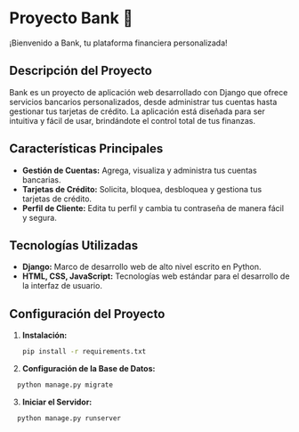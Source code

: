 # Proyecto Bank 🏦

¡Bienvenido a Bank, tu plataforma financiera personalizada!

## Descripción del Proyecto

Bank es un proyecto de aplicación web desarrollado con Django que ofrece servicios bancarios personalizados, desde administrar tus cuentas hasta gestionar tus tarjetas de crédito. La aplicación está diseñada para ser intuitiva y fácil de usar, brindándote el control total de tus finanzas.

## Características Principales

- **Gestión de Cuentas:** Agrega, visualiza y administra tus cuentas bancarias.
- **Tarjetas de Crédito:** Solicita, bloquea, desbloquea y gestiona tus tarjetas de crédito.
- **Perfil de Cliente:** Edita tu perfil y cambia tu contraseña de manera fácil y segura.

## Tecnologías Utilizadas

- **Django:** Marco de desarrollo web de alto nivel escrito en Python.
- **HTML, CSS, JavaScript:** Tecnologías web estándar para el desarrollo de la interfaz de usuario.

## Configuración del Proyecto

1. **Instalación:**
   ```bash
   pip install -r requirements.txt
   ```
2. **Configuración de la Base de Datos:**
  ```bash
    python manage.py migrate
  ```
3. **Iniciar el Servidor:**
  ```bash
    python manage.py runserver
  ```
